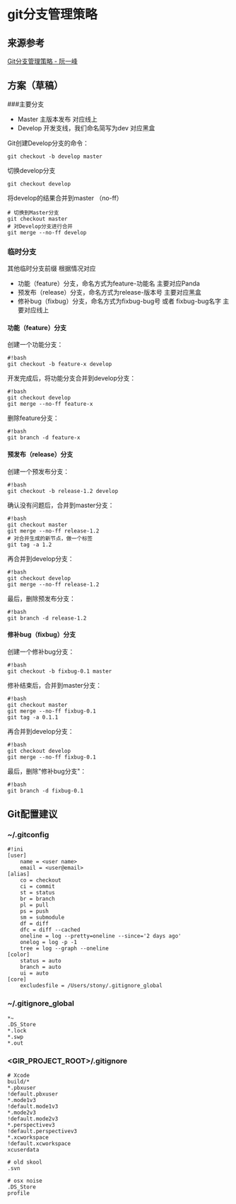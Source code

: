 # git分支管理策略
## 来源参考
[Git分支管理策略 - 阮一峰](http://www.ruanyifeng.com/blog/2012/07/git.html)

## 方案（草稿）
###主要分支
* Master 主版本发布 对应线上
* Develop 开发支线，我们命名简写为dev 对应黑盒

Git创建Develop分支的命令：

    git checkout -b develop master

切换develop分支

    git checkout develop

将develop的结果合并到master （no-ff）

    # 切换到Master分支
    git checkout master
    # 对Develop分支进行合并
    git merge --no-ff develop


### 临时分支
其他临时分支前缀 根据情况对应

* 功能（feature）分支，命名方式为feature-功能名 主要对应Panda
* 预发布（release）分支，命名方式为release-版本号 主要对应黑盒
* 修补bug（fixbug）分支，命名方式为fixbug-bug号 或者 fixbug-bug名字 主要对应线上

#### 功能（feature）分支
创建一个功能分支：

    #!bash
    git checkout -b feature-x develop

开发完成后，将功能分支合并到develop分支：

    #!bash
    git checkout develop
    git merge --no-ff feature-x

删除feature分支：

    #!bash
    git branch -d feature-x
    

#### 预发布（release）分支
创建一个预发布分支：

    #!bash
    git checkout -b release-1.2 develop

确认没有问题后，合并到master分支：

    #!bash
    git checkout master
    git merge --no-ff release-1.2
    # 对合并生成的新节点，做一个标签
    git tag -a 1.2
    
再合并到develop分支：

    #!bash
    git checkout develop
    git merge --no-ff release-1.2

最后，删除预发布分支：

    #!bash
    git branch -d release-1.2


#### 修补bug（fixbug）分支
创建一个修补bug分支：

    #!bash
    git checkout -b fixbug-0.1 master

修补结束后，合并到master分支：

    #!bash
    git checkout master
    git merge --no-ff fixbug-0.1
    git tag -a 0.1.1

再合并到develop分支：

    #!bash
    git checkout develop
    git merge --no-ff fixbug-0.1

最后，删除"修补bug分支"：

    #!bash
    git branch -d fixbug-0.1


## Git配置建议
### ~/.gitconfig

    #!ini
    [user]
    	name = <user name>
    	email = <user@email>
    [alias]
    	co = checkout
    	ci = commit
    	st = status
    	br = branch
    	pl = pull
    	ps = push
    	sm = submodule
    	df = diff
    	dfc = diff --cached
    	oneline = log --pretty=oneline --since='2 days ago'
    	onelog = log -p -1
    	tree = log --graph --oneline
    [color]
    	status = auto
    	branch = auto
    	ui = auto
    [core]
    	excludesfile = /Users/stony/.gitignore_global
    
### ~/.gitignore_global

    *~
    .DS_Store
    *.lock
    *.swp
    *.out

### \<GIR_PROJECT_ROOT\>/.gitignore

    # Xcode
    build/*
    *.pbxuser
    !default.pbxuser
    *.mode1v3
    !default.mode1v3
    *.mode2v3
    !default.mode2v3
    *.perspectivev3
    !default.perspectivev3
    *.xcworkspace
    !default.xcworkspace
    xcuserdata
    
    # old skool
    .svn
    
    # osx noise
    .DS_Store
    profile
